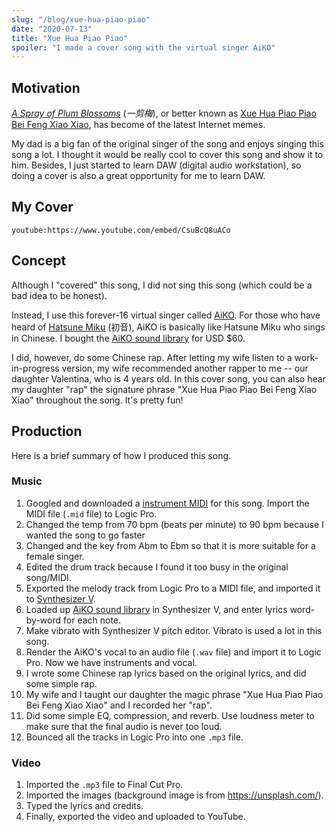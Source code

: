 ```yaml
---
slug: "/blog/xue-hua-piao-piao"
date: "2020-07-13"
title: "Xue Hua Piao Piao"
spoiler: "I made a cover song with the virtual singer AiKO"
---
```


## Motivation

[_A Spray of Plum Blossoms_](https://en.wikipedia.org/wiki/A_Spray_of_Plum_Blossoms) (_一剪梅_), or better known as [Xue Hua Piao Piao Bei Feng Xiao Xiao](https://www.urbandictionary.com/define.php?term=xue%20hua%20piao%20piao%20bei%20feng%20xiao%20xiao), has become of the latest Internet memes.

My dad is a big fan of the original singer of the song and enjoys singing this song a lot. I thought it would be really cool to cover this song and show it to him. Besides, I just started to learn DAW (digital audio workstation), so doing a cover is also a great opportunity for me to learn DAW.

## My Cover

`youtube:https://www.youtube.com/embed/CsuBcQ8uACo`

## Concept

Although I "covered" this song, I did not sing this song (which could be a bad idea to be honest).

Instead, I use this forever-16 virtual singer called [AiKO](https://synthv.fandom.com/wiki/AiKO). For those who have heard of [Hatsune Miku](https://en.wikipedia.org/wiki/Hatsune_Miku) (初音), AiKO is basically like Hatsune Miku who sings in Chinese. I bought the [AiKO sound library](https://www.anicute.com/product/8d45e4f7-58c7-455f-b0ab-d280524021f1) for USD \$60.

I did, however, do some Chinese rap. After letting my wife listen to a work-in-progress version, my wife recommended another rapper to me -- our daughter Valentina, who is 4 years old. In this cover song, you can also hear my daughter "rap" the signature phrase "Xue Hua Piao Piao Bei Feng Xiao Xiao" throughout the song. It's pretty fun!

## Production

Here is a brief summary of how I produced this song.

### Music

1. Googled and downloaded a [instrument MIDI](https://www.midishow.com/tool/mididy?id=42526) for this song. Import the MIDI file (`.mid` file) to Logic Pro.
1. Changed the temp from 70 bpm (beats per minute) to 90 bpm because I wanted the song to go faster
1. Changed and the key from Abm to Ebm so that it is more suitable for a female singer.
1. Edited the drum track because I found it too busy in the original song/MIDI.
1. Exported the melody track from Logic Pro to a MIDI file, and imported it to [Synthesizer V](https://dreamtonics.com/synthesizerv-gen1/en/).
1. Loaded up [AiKO sound library](https://www.anicute.com/product/8d45e4f7-58c7-455f-b0ab-d280524021f1) in Synthesizer V, and enter lyrics word-by-word for each note.
1. Make vibrato with Synthesizer V pitch editor. Vibrato is used a lot in this song.
1. Render the AiKO's vocal to an audio file (`.wav` file) and import it to Logic Pro. Now we have instruments and vocal.
1. I wrote some Chinese rap lyrics based on the original lyrics, and did some simple rap.
1. My wife and I taught our daughter the magic phrase "Xue Hua Piao Piao Bei Feng Xiao Xiao" and I recorded her "rap".
1. Did some simple EQ, compression, and reverb. Use loudness meter to make sure that the final audio is never too loud.
1. Bounced all the tracks in Logic Pro into one `.mp3` file.

### Video

1. Imported the `.mp3` file to Final Cut Pro.
1. Imported the images (background image is from https://unsplash.com/).
1. Typed the lyrics and credits.
1. Finally, exported the video and uploaded to YouTube.
